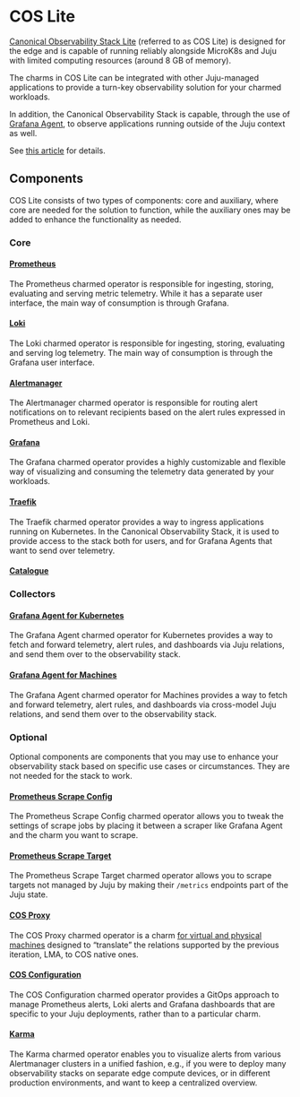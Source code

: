 # COS Lite

[Canonical Observability Stack Lite](https://charmhub.io/cos-lite)
(referred to as COS Lite) is designed for the edge and is capable of 
running reliably alongside MicroK8s and Juju with limited computing 
resources (around 8 GB of memory).

The charms in COS Lite can be integrated with other Juju-managed applications 
to provide a turn-key observability solution for your charmed workloads. 

In addition, the Canonical Observability Stack is capable, through the use of
[Grafana Agent](https://charmhub.io/grafana-agent-k8s), to observe applications
running outside of the Juju context as well.

See [this article](https://charmhub.io/topics/canonical-observability-stack/how-to/integrate-cos-lite-with-uncharmed-applications)
for details.

## Components


COS Lite consists of two types of components: core and auxiliary, where core
are needed for the solution to function, while the auxiliary ones may be added
to enhance the functionality as needed.

### Core

#### [Prometheus](https://charmhub.io/prometheus-k8s)

The Prometheus charmed operator is responsible for ingesting, storing, evaluating
and serving metric telemetry. While it has a separate user interface, the main way 
of consumption is through Grafana.

#### [Loki](https://charmhub.io/loki-k8s)

The Loki charmed operator is responsible for ingesting, storing, evaluating and
serving log telemetry. The main way of consumption is through the Grafana user
interface.

#### [Alertmanager](https://charmhub.io/alertmanager-k8s)

The Alertmanager charmed operator is responsible for routing alert notifications
on to relevant recipients based on the alert rules expressed in Prometheus and Loki.

#### [Grafana](https://charmhub.io/grafana-k8s)

The Grafana charmed operator provides a highly customizable and flexible way
of visualizing and consuming the telemetry data generated by your workloads.

#### [Traefik](https://charmhub.io/traefik-k8s)

The Traefik charmed operator provides a way to ingress applications running
on Kubernetes. In the Canonical Observability Stack, it is used to provide
access to the stack both for users, and for Grafana Agents that want to send
over telemetry.


#### [Catalogue](https://charmhub.io/catalogue-k8s)

### Collectors

#### [Grafana Agent for Kubernetes](https://charmhub.io/grafana-agent-k8s)

The Grafana Agent charmed operator for Kubernetes provides a way to fetch and 
forward telemetry, alert rules, and dashboards via Juju relations, and send 
them over to the observability stack.


#### [Grafana Agent for Machines](https://charmhub.io/grafana-agent)

The Grafana Agent charmed operator for Machines provides a way to fetch and 
forward telemetry, alert rules, and dashboards via cross-model Juju relations,
and send them over to the observability stack.

### Optional

Optional components are components that you may use to enhance your observability stack
based on specific use cases or circumstances. They are not needed for the stack to work.

#### [Prometheus Scrape Config](https://charmhub.io/prometheus-scrape-config-k8s)

The Prometheus Scrape Config charmed operator allows you to 
tweak the settings of scrape jobs by placing it between a scraper like
Grafana Agent and the charm you want to scrape.

#### [Prometheus Scrape Target](https://charmhub.io/prometheus-scrape-target-k8s)

The Prometheus Scrape Target charmed operator allows you to scrape targets not managed by Juju
by making their ``/metrics`` endpoints part of the Juju state.

#### [COS Proxy](https://charmhub.io/cos-proxy)

The COS Proxy charmed operator is a charm [for virtual and physical machines](https://documentation.ubuntu.com/juju/latest/howto/manage-charms/index.html#build-a-charm)
designed to “translate” the relations supported by the previous iteration, LMA, to COS native ones.

#### [COS Configuration](https://charmhub.io/cos-configuration-k8s)

The COS Configuration charmed operator provides a GitOps approach to manage Prometheus alerts, 
Loki alerts and Grafana dashboards that are specific to your Juju deployments, rather than 
to a particular charm.

#### [Karma](https://charmhub.io/karma-k8s)

The Karma charmed operator enables you to visualize alerts from various Alertmanager clusters
in a unified fashion, e.g., if you were to deploy many observability stacks  on separate edge 
compute devices, or in different production environments, and want to keep a centralized 
overview.

